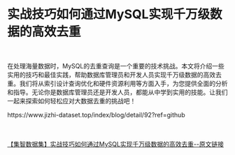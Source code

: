 <h1>实战技巧如何通过MySQL实现千万级数据的高效去重</h1><br /><p>在处理海量数据时，MySQL的去重查询是一个重要的技术挑战。本文将介绍一些实用的技巧和最佳实践，帮助数据库管理员和开发人员实现千万级数据的高效去重。我们将从索引设计查询优化和硬件资源利用等方面入手，为您提供全面的分析和指导。无论你是数据库管理员还是开发人员，都能从中学到实用的技能。让我们一起来探索如何轻松应对大数据去重的挑战吧！</p><p>https://www.jizhi-dataset.top/index/blog/detail/92?ref=github</p><br /><br /><a href="https://www.jizhi-dataset.top/index/blog/detail/92?ref=github" target="_blank">【集智数据集】实战技巧如何通过MySQL实现千万级数据的高效去重--原文链接</a>